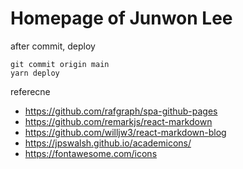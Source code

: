 # Homepage of Junwon Lee

after commit, deploy

```
git commit origin main
yarn deploy
```

referecne
- https://github.com/rafgraph/spa-github-pages
- https://github.com/remarkjs/react-markdown
- https://github.com/willjw3/react-markdown-blog
- https://jpswalsh.github.io/academicons/
- https://fontawesome.com/icons